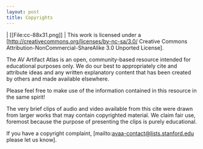 ```yaml
---
layout: post
title: Copyrights
---
```



| [[File:cc-88x31.png]]
| This work is licensed under a [http://creativecommons.org/licenses/by-nc-sa/3.0/ Creative Commons Attribution-NonCommercial-ShareAlike 3.0 Unported License].


The AV Artifact Atlas is an open, community-based resource intended for educational purposes only. We do our best to appropriately cite and attribute ideas and any written explanatory content that has been created by others and made available elsewhere.

Please feel free to make use of the information contained in this resource in the same spirit!

The very brief clips of audio and video available from this cite were drawn from larger works that may contain copyrighted material. We claim fair use, foremost because the purpose of presenting the clips is purely educational.

If you have a copyright complaint, [mailto:avaa-contact@lists.stanford.edu please let us know].
